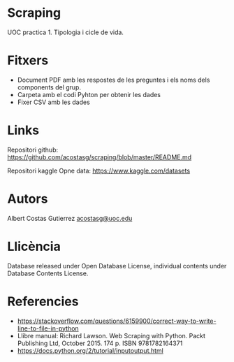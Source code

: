 # Scraping

UOC practica 1. Tipologia i cicle de vida.

# Fitxers

* Document PDF amb les respostes de les preguntes i els noms dels components del grup.
* Carpeta amb el codi Pyhton per obtenir les dades
* Fixer CSV amb les dades

# Links

Repositori github: https://github.com/acostasg/scraping/blob/master/README.md

Repositori kaggle Opne data: https://www.kaggle.com/datasets

# Autors

Albert Costas Gutierrez acostasg@uoc.edu

# Llicència

Database released under Open Database License, individual contents under   Database   Contents   License.

# Referencies

* https://stackoverflow.com/questions/6159900/correct-way-to-write-line-to-file-in-python
* Llibre manual: Richard Lawson. Web Scraping with Python. Packt Publishing Ltd, October 2015. 174 p. ISBN 9781782164371
* https://docs.python.org/2/tutorial/inputoutput.html